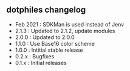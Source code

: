 dotphiles changelog
-------------------

  - Feb 2021 : SDKMan is used instead of Jenv
  - 2.1.3  : Updated to 2.1.2, update modules
  - 2.0.0  : Updated to 2.0.0
  - 1.1.0  : Use Base16 color scheme
  - 1.0.0  : Intitial stable release
  - 0.2.x  : Bugfixes
  - 0.1.x  : Initial releases




